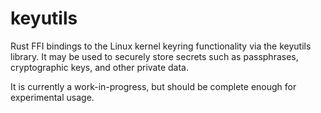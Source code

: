 # keyutils

Rust FFI bindings to the Linux kernel keyring functionality via the keyutils
library. It may be used to securely store secrets such as passphrases,
cryptographic keys, and other private data.

It is currently a work-in-progress, but should be complete enough for
experimental usage.
